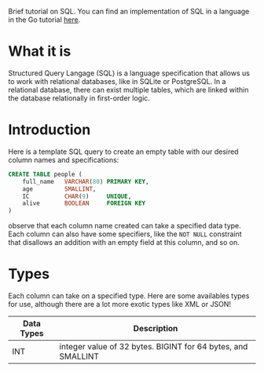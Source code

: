 Brief tutorial on SQL. You can find an implementation of SQL in a language in the Go tutorial [here](https://github.com/josh1248/learning-projects/blob/main/golang_backend/README.md).

# What it is
Structured Query Langage (SQL) is a language specification that allows us to work with relational databases, like in SQLite or PostgreSQL. In a relational database, there can exist multiple tables, which are linked within the database relationally in first-order logic.

# Introduction
Here is a template SQL query to create an empty table with our desired column names and specifications:
```SQL
CREATE TABLE people (
    full_name   VARCHAR(80) PRIMARY KEY,
    age         SMALLINT,
    IC          CHAR(9)     UNIQUE,
    alive       BOOLEAN     FOREIGN KEY
)
```

observe that each column name created can take a specified data type. Each column can also have some specifiers, like the `NOT NULL` constraint that disallows an addition with an empty field at this column, and so on.

# Types
Each column can take on a specified type. Here are some availables types for use, although there are a lot more exotic types like XML or JSON!


|Data Types|Description|
|--|--|
|INT|integer value of 32 bytes. BIGINT for 64 bytes, and SMALLINT|

